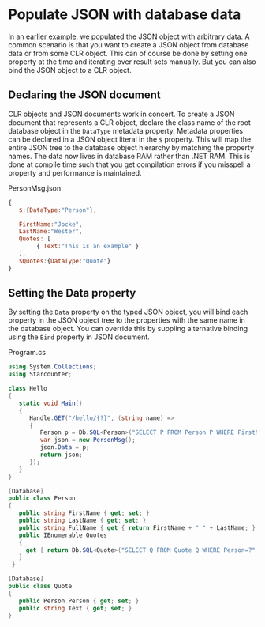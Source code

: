 # Populate JSON with database data

In an [earlier example](/guides/typed-json/json-by-example/), we populated the JSON object with arbitrary data. A common scenario is that you want to create a JSON object from database data or from some CLR object. This can of course be done by setting one property at the time and iterating over result sets manually. But you can also bind the JSON object to a CLR object.

## Declaring the JSON document
CLR objects and JSON documents work in concert. To create a JSON document that represents a CLR object, declare the class name of the root database object in the `DataType` metadata property. Metadata properties can be declared in a JSON object literal in the `$` property. This will map the entire JSON tree to the database object hierarchy by matching the property names. The data now lives in database RAM rather than .NET RAM. This is done at compile time such that you get compilation errors if you misspell a property and performance is maintained.

<div class="code-name">PersonMsg.json</div>

```javascript
{
   $:{DataType:"Person"},

   FirstName:"Jocke",
   LastName:"Wester",
   Quotes: [
        { Text:"This is an example" }
   ],
   $Quotes:{DataType:"Quote"}
}
```

## Setting the Data property

By setting the ```Data``` property on the typed JSON object, you will bind each property in the JSON object tree to the properties with the same name in the database object. You can override this by suppling alternative binding using the ```Bind``` property in JSON document.

<div class="code-name">Program.cs</div>

```cs
using System.Collections;
using Starcounter;

class Hello
{
   static void Main()
   {
      Handle.GET("/hello/{?}", (string name) =>
      {
         Person p = Db.SQL<Person>("SELECT P FROM Person P WHERE FirstName=?", name).First;
         var json = new PersonMsg();
         json.Data = p;
         return json;
      });         
   }
}

[Database]
public class Person
{
   public string FirstName { get; set; }
   public string LastName { get; set; }
   public string FullName { get { return FirstName + " " + LastName; } }
   public IEnumerable Quotes
   {
     get { return Db.SQL<Quote>("SELECT Q FROM Quote Q WHERE Person=?", this); }
   }
 }

[Database]
public class Quote
{
   public Person Person { get; set; }
   public string Text { get; set; }
}
```
